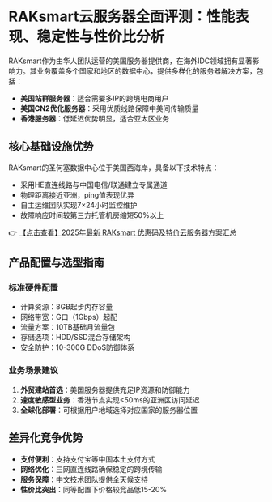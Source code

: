# RAKsmart云服务器全面评测：性能表现、稳定性与性价比分析

RAKsmart作为由华人团队运营的美国服务器提供商，在海外IDC领域拥有显著影响力。其业务覆盖多个国家和地区的数据中心，提供多样化的服务器解决方案，包括：

- **美国站群服务器**：适合需要多IP的跨境电商用户
- **美国CN2优化服务器**：采用优质线路保障中美间传输质量
- **香港服务器**：低延迟优势明显，适合亚太区业务

## 核心基础设施优势

RAKsmart的圣何塞数据中心位于美国西海岸，具备以下技术特点：

- 采用HE直连线路与中国电信/联通建立专属通道
- 物理距离接近亚洲，ping值表现优异
- 自主运维团队实现7×24小时监控维护
- 故障响应时间较第三方托管机房缩短50%以上

👉 [【点击查看】2025年最新 RAKsmart 优惠码及特价云服务器方案汇总](https://bit.ly/raksmart)

## 产品配置与选型指南

### 标准硬件配置
- 计算资源：8GB起步内存容量
- 网络带宽：G口（1Gbps）起配
- 流量方案：10TB基础月流量包
- 存储选项：HDD/SSD混合存储架构
- 安全防护：10-300G DDoS防御体系

### 业务场景建议
1. **外贸建站首选**：美国服务器提供充足IP资源和防御能力
2. **速度敏感型业务**：香港节点实现<50ms的亚洲区访问延迟
3. **全球化部署**：可根据用户地域选择对应国家的服务器位置

## 差异化竞争优势
- **支付便利**：支持支付宝等中国本土支付方式
- **网络优化**：三网直连线路确保稳定的跨境传输
- **服务保障**：中文技术团队提供全天候支持
- **性价比突出**：同等配置下价格较竞品低15-20%